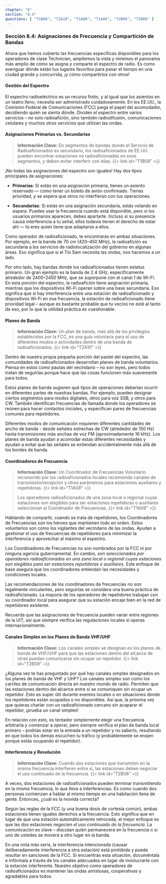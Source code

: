 ```yaml
---
chapter: "8"
section: "8.4"
questions: [ "T1B08", "T2A10", "T1A08", "T1A09", "T2B09", "T2B08" ]
---
```


### Sección 8.4: Asignaciones de Frecuencia y Compartición de Bandas

Ahora que hemos cubierto las frecuencias específicas disponibles para los operadores de clase Technician, ampliemos la vista y miremos el panorama más amplio de cómo se asigna y comparte el espectro de radio. Es como averiguar dónde están tus lugares favoritos para pasar el tiempo en una ciudad grande y concurrida, ¡y cómo compartirlos con otros!

#### Gestión del Espectro

El espectro radioeléctrico es un recurso finito, y al igual que los asientos en un teatro lleno, necesita ser administrado cuidadosamente. En los EE.UU., la Comisión Federal de Comunicaciones (FCC) juega el papel del acomodador, decidiendo quién se sienta dónde. Dividen el espectro entre varios servicios – no solo radioafición, sino también radiodifusión, comunicaciones celulares y muchos otros servicios que utilizan las ondas.

#### Asignaciones Primarias vs. Secundarias

> **Información Clave:** En segmentos de bandas donde el Servicio de Radioaficionados es secundario, los radioaficionados de EE.UU. pueden encontrar estaciones no radioaficionadas en esos segmentos, y deben evitar interferir con ellas. {{< link id="T1B08" >}}

¡No todas las asignaciones del espectro son iguales! Hay dos tipos principales de asignaciones:
 
- **Primarias**: Si estás en una asignación primaria, tienes un asiento reservado — como tener un boleto de avión confirmado. Tienes prioridad, y se espera que otros no interfieran con tus operaciones.

- **Secundarias**: Si estás en una asignación secundaria, estás volando en espera. Puedes usar la frecuencia cuando está disponible, pero si los usuarios primarios aparecen, debes apartarte. Incluso si su presencia causa interferencia a tu señal, ellos todavía tienen el derecho de estar ahí — tú eres quien tiene que adaptarse a ellos.

Como operador de radioaficionado, te encontrarás en ambas situaciones. Por ejemplo, en la banda de 70 cm (420–450 MHz), la radioafición es secundaria a los servicios de radiolocalización del gobierno en algunas áreas. Eso significa que si el Tío Sam necesita las ondas, nos hacemos a un lado.

Por otro lado, hay bandas donde los radioaficionados tienen estatus primario. Un gran ejemplo es la banda de 2.4 GHz, específicamente alrededor de 2400–2450 MHz, que se superpone con el canal 1 de Wi-Fi. En esta porción del espectro, la radioafición tiene asignación primaria, mientras que los dispositivos Wi-Fi operan sobre una base secundaria. Eso significa que si hay interferencia entre una estación de radioaficionado y dispositivos Wi-Fi en esa frecuencia, la estación de radioaficionado tiene prioridad legal – aunque es bastante probable que tu vecino no esté al tanto de eso, por lo que la utilidad práctica es cuestionable.

#### Planes de Banda

> **Información Clave:** Un plan de banda, más allá de los privilegios establecidos por la FCC, es una guía voluntaria para el uso de diferentes modos o actividades dentro de una banda de radioaficionados. {{< link id="T2A10" >}}

Dentro de nuestra propia pequeña porción del pastel del espectro, las comunidades de radioaficionados desarrollan planes de banda voluntarios. Piensa en estos como pautas del vecindario – no son leyes, pero todos tratan de seguirlas porque hace que las cosas funcionen más suavemente para todos.

Estos planes de banda sugieren qué tipos de operaciones deberían ocurrir en diferentes partes de nuestras bandas. Por ejemplo, pueden designar ciertos segmentos para modos digitales, otros para voz SSB, y otros para CW. También identifican frecuencias de llamada donde los operadores se reúnen para hacer contactos iniciales, y especifican pares de frecuencias comunes para repetidores.

Diferentes modos de comunicación requieren diferentes cantidades de ancho de banda - desde señales estrechas de CW (alrededor de 150 Hz) hasta transmisiones más anchas de voz FM (aproximadamente 16 kHz). Los planes de banda ayudan a acomodar estas diferentes necesidades y ayudan a evitar que las señales se extiendan accidentalmente más allá de los bordes de banda.

#### Coordinadores de Frecuencia

> **Información Clave:** Un Coordinador de Frecuencias Voluntario reconocido por los radioaficionados locales recomienda canales de transmisión/recepción y otros parámetros para estaciones auxiliares y repetidoras. {{< link id="T1A08" >}}
> 
> Los operadores radioaficionados de una zona local o regional cuyas estaciones son elegibles para ser estaciones repetidoras o auxiliares seleccionan al Coordinador de Frecuencias. {{< link id="T1A09" >}}

Hablando de compartir, cuando se trata de repetidores, los Coordinadores de Frecuencias son los héroes que mantienen todo en orden. Estos voluntarios son como los vigilantes del vecindario de las ondas. Ayudan a gestionar el uso de frecuencias de repetidores para minimizar la interferencia y aprovechar al máximo el espectro.

Los Coordinadores de Frecuencias no son nombrados por la FCC ni por ninguna agencia gubernamental. En cambio, *son seleccionados por operadores radioaficionados en una zona local o regional cuyas estaciones son elegibles para ser estaciones repetidoras o auxiliares*. Este enfoque de base asegura que los coordinadores entiendan las necesidades y condiciones locales.

Las recomendaciones de los coordinadores de frecuencias no son legalmente vinculantes, pero seguirlas se considera una buena práctica de radioaficionado. La mayoría de los operadores de repetidores trabajan con su coordinador local para asegurar que su estación encaje bien en la red de repetidores existente.

Recuerda que las asignaciones de frecuencia pueden variar entre regiones de la UIT, así que siempre verifica las regulaciones locales si operas internacionalmente.

#### Canales Simplex en los Planes de Banda VHF/UHF

> **Información Clave:** Los canales simplex se designan en los planes de banda de VHF/UHF para que las estaciones dentro del alcance de otras puedan comunicarse sin ocupar un repetidor. {{< link id="T2B09" >}}

¿Alguna vez te has preguntado por qué hay canales simplex designados en los planes de banda de VHF y UHF? Los canales simplex son como los carriles de comunicación directa en nuestro mundo de radio. Permiten que las estaciones dentro del alcance entre sí se comuniquen sin ocupar un repetidor. Esto es super útil durante eventos locales o en situaciones donde los repetidores están ocupados o no disponibles. Así que, la próxima vez que quieras charlar con un radioaficionado cercano sin acaparar el repetidor, ¡prueba un canal simplex!

En relación con esto, es tentador simplemente elegir una frecuencia arbitraria y comenzar a operar, pero siempre verifica el plan de banda local primero – podrías estar en la entrada a un repetidor y no saberlo, resultando en que todos los demás escuchen tu tráfico (y probablemente se enojen porque estás ocupando el repetidor).

#### Interferencia y Resolución

> **Información Clave:** Cuando dos estaciones que transmiten en la misma frecuencia interfieren entre sí, las estaciones deben negociar el uso continuado de la frecuencia. {{< link id="T2B08" >}}

A veces, dos estaciones de radioaficionados pueden terminar transmitiendo en la misma frecuencia, lo que lleva a interferencias. Es como cuando dos personas comienzan a hablar al mismo tiempo en una habitación llena de gente. Entonces, ¿cuál es la movida correcta?

Según las reglas de la FCC (y una buena dosis de cortesía común), ambas estaciones tienen iguales derechos a la frecuencia. Esto significa que en lugar de que una estación automáticamente retroceda, el mejor enfoque es que las dos estaciones *negocien el uso continuado de la frecuencia*. La comunicación es clave – discutan quién permanecerá en la frecuencia o si uno de ustedes se moverá a otro lugar en la banda.

En una nota más seria, la interferencia intencionada (causar deliberadamente interferencia a otra estación) está prohibida y puede resultar en sanciones de la FCC. Si encuentras esta situación, documéntala e infórmala a través de los canales adecuados en lugar de involucrarte con la estación interferente. Nuestro objetivo como operadores de radioaficionados es mantener las ondas amistosas, cooperativas y agradables para todos.
